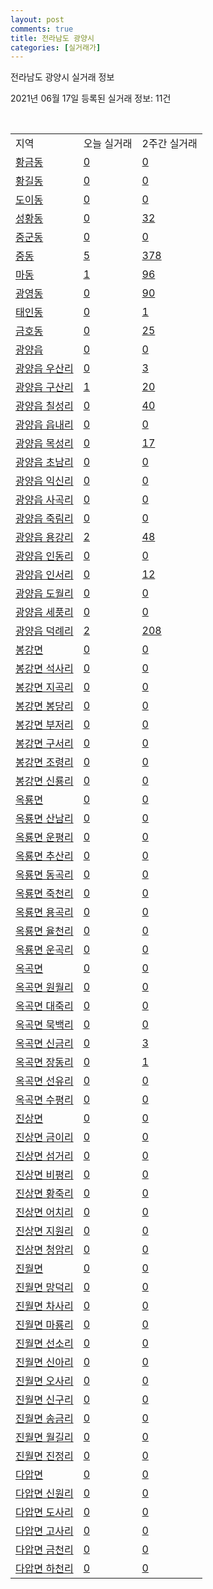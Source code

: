 ```yaml
---
layout: post
comments: true
title: 전라남도 광양시
categories: [실거래가]
---
```


전라남도 광양시 실거래 정보

2021년 06월 17일 등록된 실거래 정보: 11건

<script type="text/javascript">
  google.charts.load('current', {'packages':['corechart']});
  google.charts.setOnLoadCallback(drawChart);

  function drawChart() {
    var data = google.visualization.arrayToDataTable([['거래일', '매매', '전월세', '전매'], ['2021-02', 0, 15, 0], ['2021-03', 3, 26, 1], ['2021-04', 215, 120, 26], ['2021-05', 244, 189, 31], ['2021-06', 52, 43, 9]]);

    var options = {
      title: '최근 유형별 거래량 추이',
      legend: { position: 'bottom' }
    };

    var chart = new google.visualization.LineChart(document.getElementById('columnchart_material'));
    chart.draw(data, (options));
  }
</script>

<div id="columnchart_material" style="width: 450px; margin-left: -35px"></div>
<br>
<table class="sortable">
  <tr>
    <td>지역</td>
    <td>오늘 실거래</td>
    <td>2주간 실거래</td>
  </tr>

  
  <tr class="item">
    <td><a href="4623010100.html">황금동</a></td>
    <td><a href="4623010100.html">0</a></td>
    <td><a href="4623010100.html">0</a></td>
  </tr>
    

  <tr class="item">
    <td><a href="4623010200.html">황길동</a></td>
    <td><a href="4623010200.html">0</a></td>
    <td><a href="4623010200.html">0</a></td>
  </tr>
    

  <tr class="item">
    <td><a href="4623010300.html">도이동</a></td>
    <td><a href="4623010300.html">0</a></td>
    <td><a href="4623010300.html">0</a></td>
  </tr>
    

  <tr class="item">
    <td><a href="4623010400.html">성황동</a></td>
    <td><a href="4623010400.html">0</a></td>
    <td><a href="4623010400.html">32</a></td>
  </tr>
    

  <tr class="item">
    <td><a href="4623010500.html">중군동</a></td>
    <td><a href="4623010500.html">0</a></td>
    <td><a href="4623010500.html">0</a></td>
  </tr>
    

  <tr class="item">
    <td><a href="4623010600.html">중동</a></td>
    <td><a href="4623010600.html">5</a></td>
    <td><a href="4623010600.html">378</a></td>
  </tr>
    

  <tr class="item">
    <td><a href="4623010700.html">마동</a></td>
    <td><a href="4623010700.html">1</a></td>
    <td><a href="4623010700.html">96</a></td>
  </tr>
    

  <tr class="item">
    <td><a href="4623010800.html">광영동</a></td>
    <td><a href="4623010800.html">0</a></td>
    <td><a href="4623010800.html">90</a></td>
  </tr>
    

  <tr class="item">
    <td><a href="4623010900.html">태인동</a></td>
    <td><a href="4623010900.html">0</a></td>
    <td><a href="4623010900.html">1</a></td>
  </tr>
    

  <tr class="item">
    <td><a href="4623011000.html">금호동</a></td>
    <td><a href="4623011000.html">0</a></td>
    <td><a href="4623011000.html">25</a></td>
  </tr>
    

  <tr class="item">
    <td><a href="4623025000.html">광양읍</a></td>
    <td><a href="4623025000.html">0</a></td>
    <td><a href="4623025000.html">0</a></td>
  </tr>
    

  <tr class="item">
    <td><a href="4623025021.html">광양읍 우산리</a></td>
    <td><a href="4623025021.html">0</a></td>
    <td><a href="4623025021.html">3</a></td>
  </tr>
    

  <tr class="item">
    <td><a href="4623025022.html">광양읍 구산리</a></td>
    <td><a href="4623025022.html">1</a></td>
    <td><a href="4623025022.html">20</a></td>
  </tr>
    

  <tr class="item">
    <td><a href="4623025023.html">광양읍 칠성리</a></td>
    <td><a href="4623025023.html">0</a></td>
    <td><a href="4623025023.html">40</a></td>
  </tr>
    

  <tr class="item">
    <td><a href="4623025024.html">광양읍 읍내리</a></td>
    <td><a href="4623025024.html">0</a></td>
    <td><a href="4623025024.html">0</a></td>
  </tr>
    

  <tr class="item">
    <td><a href="4623025025.html">광양읍 목성리</a></td>
    <td><a href="4623025025.html">0</a></td>
    <td><a href="4623025025.html">17</a></td>
  </tr>
    

  <tr class="item">
    <td><a href="4623025026.html">광양읍 초남리</a></td>
    <td><a href="4623025026.html">0</a></td>
    <td><a href="4623025026.html">0</a></td>
  </tr>
    

  <tr class="item">
    <td><a href="4623025027.html">광양읍 익신리</a></td>
    <td><a href="4623025027.html">0</a></td>
    <td><a href="4623025027.html">0</a></td>
  </tr>
    

  <tr class="item">
    <td><a href="4623025028.html">광양읍 사곡리</a></td>
    <td><a href="4623025028.html">0</a></td>
    <td><a href="4623025028.html">0</a></td>
  </tr>
    

  <tr class="item">
    <td><a href="4623025029.html">광양읍 죽림리</a></td>
    <td><a href="4623025029.html">0</a></td>
    <td><a href="4623025029.html">0</a></td>
  </tr>
    

  <tr class="item">
    <td><a href="4623025030.html">광양읍 용강리</a></td>
    <td><a href="4623025030.html">2</a></td>
    <td><a href="4623025030.html">48</a></td>
  </tr>
    

  <tr class="item">
    <td><a href="4623025031.html">광양읍 인동리</a></td>
    <td><a href="4623025031.html">0</a></td>
    <td><a href="4623025031.html">0</a></td>
  </tr>
    

  <tr class="item">
    <td><a href="4623025032.html">광양읍 인서리</a></td>
    <td><a href="4623025032.html">0</a></td>
    <td><a href="4623025032.html">12</a></td>
  </tr>
    

  <tr class="item">
    <td><a href="4623025033.html">광양읍 도월리</a></td>
    <td><a href="4623025033.html">0</a></td>
    <td><a href="4623025033.html">0</a></td>
  </tr>
    

  <tr class="item">
    <td><a href="4623025034.html">광양읍 세풍리</a></td>
    <td><a href="4623025034.html">0</a></td>
    <td><a href="4623025034.html">0</a></td>
  </tr>
    

  <tr class="item">
    <td><a href="4623025035.html">광양읍 덕례리</a></td>
    <td><a href="4623025035.html">2</a></td>
    <td><a href="4623025035.html">208</a></td>
  </tr>
    

  <tr class="item">
    <td><a href="4623031000.html">봉강면</a></td>
    <td><a href="4623031000.html">0</a></td>
    <td><a href="4623031000.html">0</a></td>
  </tr>
    

  <tr class="item">
    <td><a href="4623031021.html">봉강면 석사리</a></td>
    <td><a href="4623031021.html">0</a></td>
    <td><a href="4623031021.html">0</a></td>
  </tr>
    

  <tr class="item">
    <td><a href="4623031022.html">봉강면 지곡리</a></td>
    <td><a href="4623031022.html">0</a></td>
    <td><a href="4623031022.html">0</a></td>
  </tr>
    

  <tr class="item">
    <td><a href="4623031023.html">봉강면 봉당리</a></td>
    <td><a href="4623031023.html">0</a></td>
    <td><a href="4623031023.html">0</a></td>
  </tr>
    

  <tr class="item">
    <td><a href="4623031024.html">봉강면 부저리</a></td>
    <td><a href="4623031024.html">0</a></td>
    <td><a href="4623031024.html">0</a></td>
  </tr>
    

  <tr class="item">
    <td><a href="4623031025.html">봉강면 구서리</a></td>
    <td><a href="4623031025.html">0</a></td>
    <td><a href="4623031025.html">0</a></td>
  </tr>
    

  <tr class="item">
    <td><a href="4623031026.html">봉강면 조령리</a></td>
    <td><a href="4623031026.html">0</a></td>
    <td><a href="4623031026.html">0</a></td>
  </tr>
    

  <tr class="item">
    <td><a href="4623031027.html">봉강면 신룡리</a></td>
    <td><a href="4623031027.html">0</a></td>
    <td><a href="4623031027.html">0</a></td>
  </tr>
    

  <tr class="item">
    <td><a href="4623032000.html">옥룡면</a></td>
    <td><a href="4623032000.html">0</a></td>
    <td><a href="4623032000.html">0</a></td>
  </tr>
    

  <tr class="item">
    <td><a href="4623032021.html">옥룡면 산남리</a></td>
    <td><a href="4623032021.html">0</a></td>
    <td><a href="4623032021.html">0</a></td>
  </tr>
    

  <tr class="item">
    <td><a href="4623032022.html">옥룡면 운평리</a></td>
    <td><a href="4623032022.html">0</a></td>
    <td><a href="4623032022.html">0</a></td>
  </tr>
    

  <tr class="item">
    <td><a href="4623032023.html">옥룡면 추산리</a></td>
    <td><a href="4623032023.html">0</a></td>
    <td><a href="4623032023.html">0</a></td>
  </tr>
    

  <tr class="item">
    <td><a href="4623032024.html">옥룡면 동곡리</a></td>
    <td><a href="4623032024.html">0</a></td>
    <td><a href="4623032024.html">0</a></td>
  </tr>
    

  <tr class="item">
    <td><a href="4623032025.html">옥룡면 죽천리</a></td>
    <td><a href="4623032025.html">0</a></td>
    <td><a href="4623032025.html">0</a></td>
  </tr>
    

  <tr class="item">
    <td><a href="4623032026.html">옥룡면 용곡리</a></td>
    <td><a href="4623032026.html">0</a></td>
    <td><a href="4623032026.html">0</a></td>
  </tr>
    

  <tr class="item">
    <td><a href="4623032027.html">옥룡면 율천리</a></td>
    <td><a href="4623032027.html">0</a></td>
    <td><a href="4623032027.html">0</a></td>
  </tr>
    

  <tr class="item">
    <td><a href="4623032028.html">옥룡면 운곡리</a></td>
    <td><a href="4623032028.html">0</a></td>
    <td><a href="4623032028.html">0</a></td>
  </tr>
    

  <tr class="item">
    <td><a href="4623033000.html">옥곡면</a></td>
    <td><a href="4623033000.html">0</a></td>
    <td><a href="4623033000.html">0</a></td>
  </tr>
    

  <tr class="item">
    <td><a href="4623033021.html">옥곡면 원월리</a></td>
    <td><a href="4623033021.html">0</a></td>
    <td><a href="4623033021.html">0</a></td>
  </tr>
    

  <tr class="item">
    <td><a href="4623033022.html">옥곡면 대죽리</a></td>
    <td><a href="4623033022.html">0</a></td>
    <td><a href="4623033022.html">0</a></td>
  </tr>
    

  <tr class="item">
    <td><a href="4623033023.html">옥곡면 묵백리</a></td>
    <td><a href="4623033023.html">0</a></td>
    <td><a href="4623033023.html">0</a></td>
  </tr>
    

  <tr class="item">
    <td><a href="4623033024.html">옥곡면 신금리</a></td>
    <td><a href="4623033024.html">0</a></td>
    <td><a href="4623033024.html">3</a></td>
  </tr>
    

  <tr class="item">
    <td><a href="4623033025.html">옥곡면 장동리</a></td>
    <td><a href="4623033025.html">0</a></td>
    <td><a href="4623033025.html">1</a></td>
  </tr>
    

  <tr class="item">
    <td><a href="4623033026.html">옥곡면 선유리</a></td>
    <td><a href="4623033026.html">0</a></td>
    <td><a href="4623033026.html">0</a></td>
  </tr>
    

  <tr class="item">
    <td><a href="4623033027.html">옥곡면 수평리</a></td>
    <td><a href="4623033027.html">0</a></td>
    <td><a href="4623033027.html">0</a></td>
  </tr>
    

  <tr class="item">
    <td><a href="4623034000.html">진상면</a></td>
    <td><a href="4623034000.html">0</a></td>
    <td><a href="4623034000.html">0</a></td>
  </tr>
    

  <tr class="item">
    <td><a href="4623034021.html">진상면 금이리</a></td>
    <td><a href="4623034021.html">0</a></td>
    <td><a href="4623034021.html">0</a></td>
  </tr>
    

  <tr class="item">
    <td><a href="4623034022.html">진상면 섬거리</a></td>
    <td><a href="4623034022.html">0</a></td>
    <td><a href="4623034022.html">0</a></td>
  </tr>
    

  <tr class="item">
    <td><a href="4623034023.html">진상면 비평리</a></td>
    <td><a href="4623034023.html">0</a></td>
    <td><a href="4623034023.html">0</a></td>
  </tr>
    

  <tr class="item">
    <td><a href="4623034024.html">진상면 황죽리</a></td>
    <td><a href="4623034024.html">0</a></td>
    <td><a href="4623034024.html">0</a></td>
  </tr>
    

  <tr class="item">
    <td><a href="4623034025.html">진상면 어치리</a></td>
    <td><a href="4623034025.html">0</a></td>
    <td><a href="4623034025.html">0</a></td>
  </tr>
    

  <tr class="item">
    <td><a href="4623034026.html">진상면 지원리</a></td>
    <td><a href="4623034026.html">0</a></td>
    <td><a href="4623034026.html">0</a></td>
  </tr>
    

  <tr class="item">
    <td><a href="4623034027.html">진상면 청암리</a></td>
    <td><a href="4623034027.html">0</a></td>
    <td><a href="4623034027.html">0</a></td>
  </tr>
    

  <tr class="item">
    <td><a href="4623035000.html">진월면</a></td>
    <td><a href="4623035000.html">0</a></td>
    <td><a href="4623035000.html">0</a></td>
  </tr>
    

  <tr class="item">
    <td><a href="4623035021.html">진월면 망덕리</a></td>
    <td><a href="4623035021.html">0</a></td>
    <td><a href="4623035021.html">0</a></td>
  </tr>
    

  <tr class="item">
    <td><a href="4623035022.html">진월면 차사리</a></td>
    <td><a href="4623035022.html">0</a></td>
    <td><a href="4623035022.html">0</a></td>
  </tr>
    

  <tr class="item">
    <td><a href="4623035023.html">진월면 마룡리</a></td>
    <td><a href="4623035023.html">0</a></td>
    <td><a href="4623035023.html">0</a></td>
  </tr>
    

  <tr class="item">
    <td><a href="4623035024.html">진월면 선소리</a></td>
    <td><a href="4623035024.html">0</a></td>
    <td><a href="4623035024.html">0</a></td>
  </tr>
    

  <tr class="item">
    <td><a href="4623035025.html">진월면 신아리</a></td>
    <td><a href="4623035025.html">0</a></td>
    <td><a href="4623035025.html">0</a></td>
  </tr>
    

  <tr class="item">
    <td><a href="4623035026.html">진월면 오사리</a></td>
    <td><a href="4623035026.html">0</a></td>
    <td><a href="4623035026.html">0</a></td>
  </tr>
    

  <tr class="item">
    <td><a href="4623035027.html">진월면 신구리</a></td>
    <td><a href="4623035027.html">0</a></td>
    <td><a href="4623035027.html">0</a></td>
  </tr>
    

  <tr class="item">
    <td><a href="4623035028.html">진월면 송금리</a></td>
    <td><a href="4623035028.html">0</a></td>
    <td><a href="4623035028.html">0</a></td>
  </tr>
    

  <tr class="item">
    <td><a href="4623035029.html">진월면 월길리</a></td>
    <td><a href="4623035029.html">0</a></td>
    <td><a href="4623035029.html">0</a></td>
  </tr>
    

  <tr class="item">
    <td><a href="4623035030.html">진월면 진정리</a></td>
    <td><a href="4623035030.html">0</a></td>
    <td><a href="4623035030.html">0</a></td>
  </tr>
    

  <tr class="item">
    <td><a href="4623036000.html">다압면</a></td>
    <td><a href="4623036000.html">0</a></td>
    <td><a href="4623036000.html">0</a></td>
  </tr>
    

  <tr class="item">
    <td><a href="4623036021.html">다압면 신원리</a></td>
    <td><a href="4623036021.html">0</a></td>
    <td><a href="4623036021.html">0</a></td>
  </tr>
    

  <tr class="item">
    <td><a href="4623036022.html">다압면 도사리</a></td>
    <td><a href="4623036022.html">0</a></td>
    <td><a href="4623036022.html">0</a></td>
  </tr>
    

  <tr class="item">
    <td><a href="4623036023.html">다압면 고사리</a></td>
    <td><a href="4623036023.html">0</a></td>
    <td><a href="4623036023.html">0</a></td>
  </tr>
    

  <tr class="item">
    <td><a href="4623036024.html">다압면 금천리</a></td>
    <td><a href="4623036024.html">0</a></td>
    <td><a href="4623036024.html">0</a></td>
  </tr>
    

  <tr class="item">
    <td><a href="4623036025.html">다압면 하천리</a></td>
    <td><a href="4623036025.html">0</a></td>
    <td><a href="4623036025.html">0</a></td>
  </tr>
    


</table>


    